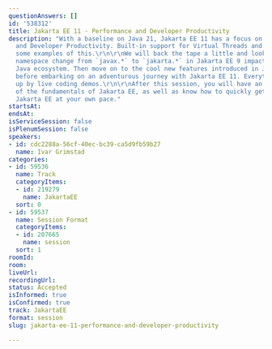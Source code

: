 ```yaml
---
questionAnswers: []
id: '538312'
title: Jakarta EE 11 - Performance and Developer Productivity
description: "With a baseline on Java 21, Jakarta EE 11 has a focus on Performance
  and Developer Productivity. Built-in support for Virtual Threads and Records are
  some examples of this.\r\n\r\nWe will back the tape a little and look at how the
  namespace change from `javax.*` to `jakarta.*` in Jakarta EE 9 impacted the entire
  Java ecosystem. Then move on to the cool new features introduced in Jakarta EE 10
  before embarking on an adventurous journey with Jakarta EE 11. Everything is backed
  up by live coding demos.\r\n\r\nAfter this session, you will have an understanding
  of the fundamentals of Jakarta EE, as well as know how to quickly get started with
  Jakarta EE at your own pace."
startsAt: 
endsAt: 
isServiceSession: false
isPlenumSession: false
speakers:
- id: cdc2288a-56cf-40ec-bc39-ca5d9fb59b27
  name: Ivar Grimstad
categories:
- id: 59536
  name: Track
  categoryItems:
  - id: 219279
    name: JakartaEE
  sort: 0
- id: 59537
  name: Session Format
  categoryItems:
  - id: 207665
    name: session
  sort: 1
roomId: 
room: 
liveUrl: 
recordingUrl: 
status: Accepted
isInformed: true
isConfirmed: true
track: JakartaEE
format: session
slug: jakarta-ee-11-performance-and-developer-productivity

---
```

